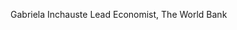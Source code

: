 Gabriela Inchauste
Lead Economist, The World Bank

<!---
ginchauste/ginchauste is a ✨ special ✨ repository because its `README.md` (this file) appears on your GitHub profile.
You can click the Preview link to take a look at your changes.
--->
